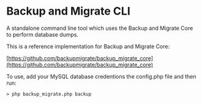 # Backup and Migrate CLI
A standalone command line tool which uses the Backup and Migrate Core to perform database dumps.

This is a reference implementation for Backup and Migrate Core: 

[https://github.com/backupmigrate/backup_migrate_core](https://github.com/backupmigrate/backup_migrate_core)

To use, add your MySQL database credentions the config.php file and then run:

    > php backup_migrate.php backup
    
